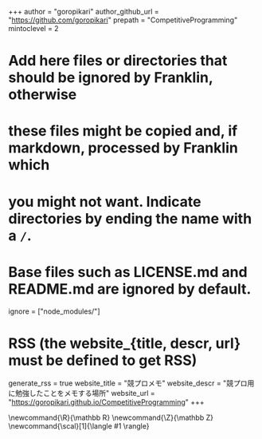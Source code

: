 <!--
Add here global page variables to use throughout your website.
-->
+++
author            = "goropikari"
author_github_url = "https://github.com/goropikari"
prepath           = "CompetitiveProgramming"
mintoclevel       = 2

# Add here files or directories that should be ignored by Franklin, otherwise
# these files might be copied and, if markdown, processed by Franklin which
# you might not want. Indicate directories by ending the name with a `/`.
# Base files such as LICENSE.md and README.md are ignored by default.
ignore = ["node_modules/"]

# RSS (the website_{title, descr, url} must be defined to get RSS)
generate_rss = true
website_title = "競プロメモ"
website_descr = "競プロ用に勉強したことをメモする場所"
website_url   = "https://goropikari.github.io/CompetitiveProgramming"
+++

<!--
Add here global latex commands to use throughout your pages.
-->
\newcommand{\R}{\mathbb R}
\newcommand{\Z}{\mathbb Z}
\newcommand{\scal}[1]{\langle #1 \rangle}
